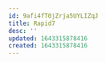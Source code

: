 ```yaml
---
id: 9afi4fT0jZrja5UYLIZqJ
title: Rapid7
desc: ''
updated: 1643315878416
created: 1643315878416
---
```



